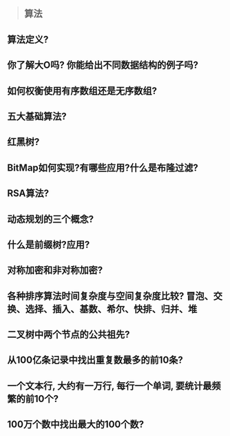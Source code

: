 > ## 算法

## 算法定义?
## 你了解大O吗? 你能给出不同数据结构的例子吗?
## 如何权衡使用有序数组还是无序数组?
## 五大基础算法? 
## 红黑树? 
## BitMap如何实现?有哪些应用?什么是布隆过滤?
## RSA算法?
## 动态规划的三个概念?
## 什么是前缀树?应用?
## 对称加密和非对称加密? 
## 各种排序算法时间复杂度与空间复杂度比较? 冒泡、交换、选择、插入、基数、希尔、快排、归并、堆

## 二叉树中两个节点的公共祖先?

## 从100亿条记录中找出重复数最多的前10条?
## 一个文本行, 大约有一万行, 每行一个单词, 要统计最频繁的前10个?
## 100万个数中找出最大的100个数?